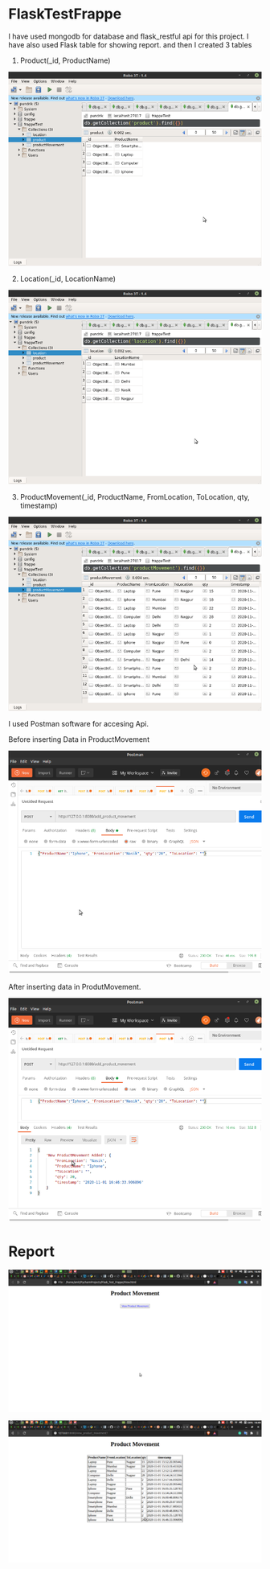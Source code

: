 # FlaskTestFrappe

I have used mongodb for database and flask_restful api for this project.
I have also used Flask table for showing report.
and then I created 3 tables

  1) Product(_id, ProductName)
  
  ![Database_Product](https://github.com/pundrikmishra/FlaskTestFrappe/blob/master/Images/Database_product.png)
  
  2) Location(_id, LocationName)
  
  ![Database_Location](https://github.com/pundrikmishra/FlaskTestFrappe/blob/master/Images/Database_location.png)
  
  3) ProductMovement(_id, ProductName, FromLocation, ToLocation, qty, timestamp)
  
  ![Database_ProductMovement](https://github.com/pundrikmishra/FlaskTestFrappe/blob/master/Images/Database_ProductMovement.png)


I used Postman software for accesing Api.

  Before inserting Data in ProductMovement

  ![add_product_movement](https://github.com/pundrikmishra/FlaskTestFrappe/blob/master/Images/add_product_movement.png)
  
  After inserting data in ProdutMovement.
  
  ![ProductMovementAdded](https://github.com/pundrikmishra/FlaskTestFrappe/blob/master/Images/ProductMovementAdded.png)


# Report
  
  ![ViewButton](https://github.com/pundrikmishra/FlaskTestFrappe/blob/master/Images/ViewButton.png)
  
  ![ViewProductMovement](https://github.com/pundrikmishra/FlaskTestFrappe/blob/master/Images/ViewProductMovement.png)
